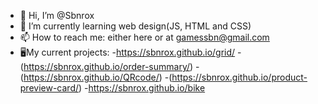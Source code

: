 - 👋 Hi, I’m @Sbnrox
- 🌱 I’m currently learning web design(JS, HTML and CSS)
- 📫 How to reach me: either here or at gamessbn@gmail.com
- 🖥My current projects:
  -https://sbnrox.github.io/grid/
  -(https://sbnrox.github.io/order-summary/)
  -(https://sbnrox.github.io/QRcode/)
  -(https://sbnrox.github.io/product-preview-card/)
  -https://sbnrox.github.io/bike

<!---
Sbnrox/Sbnrox is a ✨ special ✨ repository because its `README.md` (this file) appears on your GitHub profile.
You can click the Preview link to take a look at your changes.
--->
